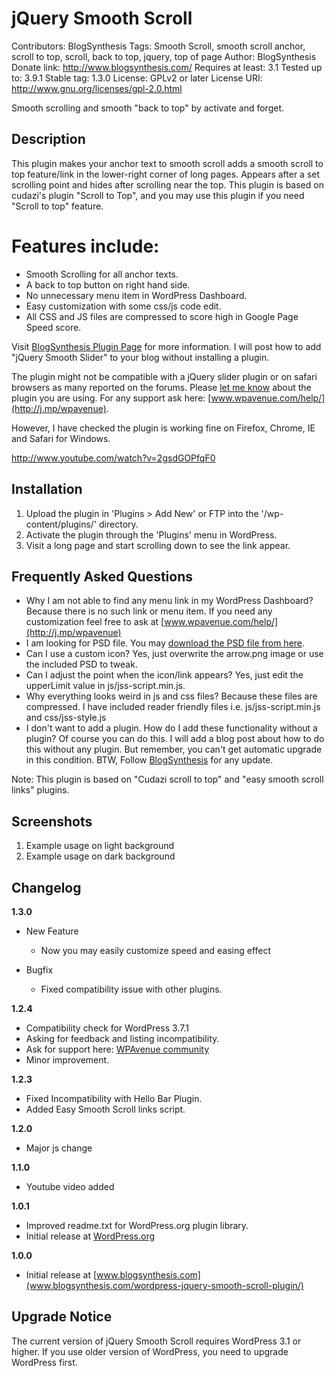 # jQuery Smooth Scroll #
Contributors: BlogSynthesis
Tags: Smooth Scroll, smooth scroll anchor, scroll to top, scroll, back to top, jquery, top of page
Author: BlogSynthesis
Donate link: http://www.blogsynthesis.com/
Requires at least: 3.1
Tested up to: 3.9.1
Stable tag: 1.3.0
License: GPLv2 or later
License URI: http://www.gnu.org/licenses/gpl-2.0.html

Smooth scrolling and smooth "back to top" by activate and forget.

## Description ##

This plugin makes your anchor text to smooth scroll adds a smooth scroll to top feature/link in the lower-right corner of long pages. Appears after a set scrolling point and hides after scrolling near the top. This plugin is based on cudazi's plugin "Scroll to Top", and you may use this plugin if you need "Scroll to top" feature.

# Features include: #
* Smooth Scrolling for all anchor texts.
* A back to top button on right hand side.
* No unnecessary menu item in WordPress Dashboard.
* Easy customization with some css/js code edit.
* All CSS and JS files are compressed to score high in Google Page Speed score.

Visit [BlogSynthesis Plugin Page](http://www.blogsynthesis.com/plugins/jquery-smooth-scroll/) for more information. I will post how to add "jQuery Smooth Slider" to your blog without installing a plugin.

The plugin might not be compatible with a jQuery slider plugin or on safari browsers as many reported on the forums. Please [let me know](http://www.blogsynthesis.com/contact/) about the plugin you are using. For any support ask here: [www.wpavenue.com/help/](http://j.mp/wpavenue).

However, I have checked the plugin is working fine on Firefox, Chrome, IE and Safari for Windows.

http://www.youtube.com/watch?v=2gsdGOPfqF0

## Installation ##

1. Upload the plugin in 'Plugins > Add New' or FTP into the '/wp-content/plugins/' directory.
2. Activate the plugin through the 'Plugins' menu in WordPress.
3. Visit a long page and start scrolling down to see the link appear.

## Frequently Asked Questions ##

- Why I am not able to find any menu link in my WordPress Dashboard?
  Because there is no such link or menu item. If you need any customization feel free to ask at [www.wpavenue.com/help/](http://j.mp/wpavenue)
- I am looking for PSD file.
  You may [download the PSD file from here](http://www.blogsynthesis.com/plugins/jquery-smooth-scroll/).
- Can I use a custom icon?
  Yes, just overwrite the arrow.png image or use the included PSD to tweak.
- Can I adjust the point when the icon/link appears? 
  Yes, just edit the upperLimit value in js/jss-script.min.js.
- Why everything looks weird in js and css files?
  Because these files are compressed. I have included reader friendly files i.e. js/jss-script.min.js and css/jss-style.js
- I don't want to add a plugin. How do I add these functionality without a plugin? 
  Of course you can do this. I will add a blog post about how to do this without any plugin. But remember, you can't get automatic upgrade in this condition. BTW, Follow [BlogSynthesis](http://www.blogsynthesis.com) for any update.

Note: This plugin is based on "Cudazi scroll to top" and "easy smooth scroll links" plugins.

## Screenshots

1. Example usage on light background
2. Example usage on dark background

## Changelog 

**1.3.0** 

* New Feature
	* Now you may easily customize speed and easing effect
	
	
* Bugfix
	* Fixed compatibility issue with other plugins.

**1.2.4** 

* Compatibility check for WordPress 3.7.1
* Asking for feedback and listing incompatibility.
* Ask for support here: [WPAvenue community](http://www.wpavenue.com)
* Minor improvement.

**1.2.3**

* Fixed Incompatibility with Hello Bar Plugin.
* Added Easy Smooth Scroll links script.

**1.2.0**

* Major js change

**1.1.0**

* Youtube video added

**1.0.1**

* Improved readme.txt for WordPress.org plugin library.
* Initial release at [WordPress.org](http://wordpress.org/extend/plugins/jquery-smooth-scroll/)

**1.0.0**

* Initial release at [www.blogsynthesis.com](www.blogsynthesis.com/wordpress-jquery-smooth-scroll-plugin/)

## Upgrade Notice ##
The current version of jQuery Smooth Scroll requires WordPress 3.1 or higher. If you use older version of WordPress, you need to upgrade WordPress first.